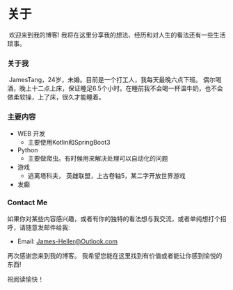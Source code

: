 # 关于

​	欢迎来到我的博客! 我将在这里分享我的想法、经历和对人生的看法还有一些生活琐事。



### 关于我

​	JamesTang，24岁，未婚。目前是一个打工人，我每天最晚六点下班。 偶尔喝酒，晚上十二点上床，保证睡足6.5个小时。在睡前我不会喝一杯温牛奶，也不会做柔软操，上了床，很久才能睡着。

### 主要内容

- WEB 开发
  - 主要使用Kotlin和SpringBoot3
- Python
  - 主要做爬虫。有时候用来解决处理可以自动化的问题
- 游戏
  - 逃离塔科夫， 英雌联盟，上古卷轴5，某二字开放世界游戏 
- 发癫

### Contact Me

如果你对某些内容感兴趣，或者有你的独特的看法想与我交流，或者单纯想打个招呼，请随意发邮件给我:

- Email: James-Heller@Outlook.com


再次感谢您来到我的博客。 我希望您能在这里找到有价值或者能让你感到愉悦的东西!

祝阅读愉快！